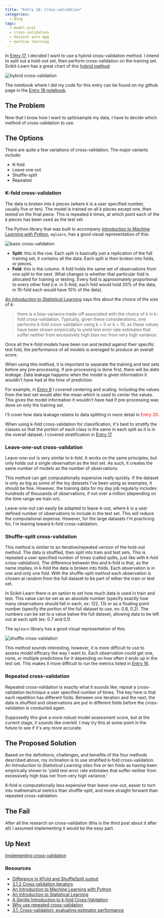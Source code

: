 ```yaml
---
title: "Entry 18: Cross-validation"
categories:
  - Blog
tags:
  - model-eval
  - cross-validation
  - dataset auto mpg
  - machine learning
---
```


In [Entry 17](https://julielinx.github.io/blog/17_resampling/), I decided I want to use a hybrid cross-validation method. I intend to split out a hold-out set, then perform cross-validation on the training set. Scikit-Learn has a great chart of this [hybrid method](https://scikit-learn.org/stable/modules/cross_validation.html):

![hybrid cross-validation](https://scikit-learn.org/stable/_images/grid_search_cross_validation.png)

The notebook where I did my code for this entry can be found on my github page in the [Entry 18 notebook](https://github.com/julielinx/datascience_diaries/blob/master/02_model_eval/18_nb_crossval.ipynb).

## The Problem

Now that I know how I want to split/sample my data, I have to decide which method of cross-validation to use.

## The Options

There are quite a few variations of cross-validation. The major variants include:

- K-fold
- Leave one out
- Shuffle-split
- Repeated

### K-fold cross-validation

The data is broken into *k* pieces (where *k* is a user specified number, usually five or ten). The model is trained on all *k* pieces except one, then tested on the final piece. This is repeated *k* times, at which point each of the *k* pieces has been used as the test set.

The Python library that was built to accompany *[Introduction to Machine Learning with Python](https://www.amazon.com/Introduction-Machine-Learning-Python-Scientists/dp/1449369413)*, `mglearn`, has a good visual representation of this:

![basic cross-validation](https://julielinx.github.io/assets/images/18_base_cross_val.png)

- **Split**: this is the row. Each split is basically just a replication of the full training set, it contains all the data. Each split is then broken into folds, or pieces.
- **Fold**: this is the column. A fold holds the same set of observations from one split to the next. What changes is whether that particular fold is allocated for training or testing. Every fold is approximately proportional to every other fold (i.e. in 5-fold, each fold would hold 20% of the data, in 10-fold each would have 10% of the data).

*[An Introduction to Statistical Learning](https://faculty.marshall.usc.edu/gareth-james/ISL/ISLR%20Seventh%20Printing.pdf)* says this about the choice of the size of *k*:

> there is a bias-variance trade-off associated with the choice of k in k-fold cross-validation. Typically, given these considerations, one performs k-fold cross-validation using k = 5 or k = 10, as these values have been shown empirically to yield test error rate estimates that suffer neither from excessively high bias nor from very high variance.

Once all the k-fold models have been run and tested against their specific test fold, the performance of all models is averaged to produce an overall score.

When using this method, it is important to separate the training and test sets before any pre-processing. If pre-processing is done first, there will be *data leakage*. Data leakage happens when the model is given information it wouldn't have had at the time of prediction.
 
For example, in [Entry 8](https://julielinx.github.io/blog/08_center_scale_and_latex/) I covered centering and scaling. Including the values from the test set would alter the mean which is used to center the values. This gives the model information it wouldn't have had if pre-processing was done on only the training set.
  
I'll cover how data leakage relates to data splitting in more detail in <font color='red'>Entry 20</font>.

When using k-fold cross-validation for classification, it's best to stratify the classes so that the portion of each class is the same in each split as it is in the overall dataset. I covered stratification in [Entry 17](https://julielinx.github.io/blog/17_resampling/).

### Leave-one-out cross-validation

Leave-one-out is very similar to k-fold. It works on the same principles, but only holds out a single observation as the test set. As such, it creates the same number of models as the number of observations.

This method can get computationally expensive really quickly. If the dataset is only as big as some of the toy datasets I've been using as examples, it should be fine. However, the training data for my day job regularly includes hundreds of thousands of observations, if not over a million (depending on the time range we train on).

Leave-one-out can easily be adapted to leave-k-out, where k is a user defined number of observations to include in the test set. This will reduce the computational expense. However, for the large datasets I'm practicing for, I'm leaning toward k-fold cross-validation.

### Shuffle-split cross-validation

This method is similar to an iterative/repeated version of the hold-out method. The data is shuffled, then split into train and test sets. This is repeated a user specified number of times (called splits, just like with k-fold cross-validation). The difference between this and k-fold is that, as the name implies, in k-fold the data is broken into folds. Each observation is in one and only one fold. With the shuffle-split method each observation is chosen at random from the full dataset to be part of either the train or test set.

In Scikit-Learn there is an option to set how much data is used in train and test. This value can be set as an absolute number (specify exactly how many observations should fall in each, ex: 122, 13) or as a floating point number (specify the portion of the full dataset to use, ex: 0.8, 0.2). The numbers can be set to a value below the full dataset, allowing data to be left out at each split (ex: 0.7 and 0.1).

The `mglearn` library has a good visual representation of this:

![shuffle cross-validation](https://julielinx.github.io/assets/images/18_shuffle_cv.png)

This method sounds interesting, however, it is more difficult to use to assess model efficacy the way I want to. Each observation could get one, none, or multiple predictions for it depending on how often it ends up in the test set. This makes it more difficult to run the metrics listed in [Entry 16](https://julielinx.github.io/blog/16_model_eval_and_mathjax/).

### Repeated cross-validation

Repeated cross-validation is exactly what it sounds like: repeat a cross-validation technique a user specified number of times. The key here is that each repetition has different folds. Between one iteration and the next, the data is shuffled and observations are put in different folds before the cross-validation is conducted again.

Supposedly this give a more robust model assessment score, but at the current stage, it sounds like overkill. I may try this at some point in the future to see if it's any more accurate.

## The Proposed Solution

Based on the definitions, challenges, and benefits of the four methods described above, my inclination is to use stratified k-fold cross-validation. *An Introduction to Statistical Learning* sites five or ten folds as having been empirically shown to 'yield test error rate estimates that suffer neither from excessively high bias nor from very high variance.'

K-fold is computationally less expensive than leave-one-out, easier to turn into mathematical metrics than shuffle-split, and more straight forward than repeated cross-validation.

## The Fail

After all the research on cross-validation (this is the third post about it after all) I assumed implementing it would be the easy part.

## Up Next

[Implementing cross-validation](https://julielinx.github.io/blog/19_implement_crossval/)

### Resources

- [Difference in KFold and ShuffleSplit output](https://stackoverflow.com/questions/34731421/whats-the-difference-between-kfold-and-shufflesplit-cv)
- [3.1.2 Cross validation iterators](https://scikit-learn.org/stable/modules/cross_validation.html#cross-validation-iterators)
- [An Introduction to Machine Learning with Python](https://www.amazon.com/Introduction-Machine-Learning-Python-Scientists/dp/1449369413/ref=sr_1_15?keywords=scikit+learn&qid=1583195970&s=books&sr=1-15)
- [An Introduction to Statistical Learning](https://www.amazon.com/Introduction-Statistical-Learning-Applications-Statistics-ebook/dp/B01IBM7790/ref=sr_1_1?crid=3CY4L1LM1MWL3&keywords=an+introduction+to+statistical+learning&qid=1583453336&s=digital-text&sprefix=an+introduction+to+statist%2Cdigital-text%2C156&sr=1-1)
- [A Gentle Introduction to k-fold Cross-Validation](https://machinelearningmastery.com/k-fold-cross-validation/)
- [Why use repeated cross-validation](https://www.kaggle.com/sinanhersek/why-use-repeated-cross-validation)
- [3.1. Cross-validation: evaluating estimator performance](https://scikit-learn.org/stable/modules/cross_validation.html)
